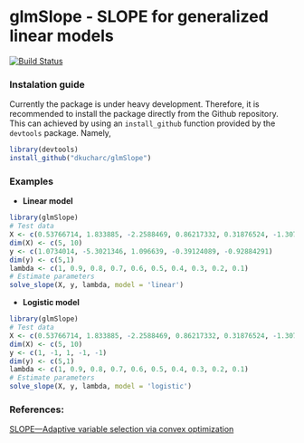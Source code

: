 # glmSlope - SLOPE for generalized linear models

[![Build Status](https://travis-ci.com/dkucharc/glmSlope.svg?branch=master)](https://travis-ci.com/dkucharc/glmSlope)

### Instalation guide
Currently the package is under heavy development. Therefore, it is recommended to install the package directly from the Github repository. This can achieved by using an `install_github` function provided by the `devtools` package. Namely,
```R
library(devtools)
install_github("dkucharc/glmSlope")
```

### Examples
- **Linear model**
```R
library(glmSlope)
# Test data
X <- c(0.53766714, 1.833885, -2.2588469, 0.86217332, 0.31876524, -1.3076883, -0.43359202, 0.34262447, 3.5783969, 2.769437, -1.3498869, 3.0349235, 0.72540422, -0.063054873, 0.7147429, -0.20496606, -0.12414435, 1.4896976, 1.4090345, 1.4171924, 0.67149713, -1.2074869, 0.71723865, 1.6302353, 0.48889377, 1.034693, 0.72688513, -0.30344092, 0.29387147, -0.7872828, 0.88839563, -1.1470701, -1.0688705, -0.80949869, -2.9442842, 1.4383803, 0.32519054, -0.75492832, 1.3702985, -1.7115164, -0.10224245, -0.24144704, 0.31920674, 0.3128586, -0.86487992, -0.030051296, -0.16487902, 0.62770729, 1.0932657, 1.109273)
dim(X) <- c(5, 10)
y <- c(1.0734014, -5.3021346, 1.096639, -0.39124089, -0.92884291)
dim(y) <- c(5,1)
lambda <- c(1, 0.9, 0.8, 0.7, 0.6, 0.5, 0.4, 0.3, 0.2, 0.1)
# Estimate parameters
solve_slope(X, y, lambda, model = 'linear')
```

- **Logistic model**
```R
library(glmSlope)
# Test data
X <- c(0.53766714, 1.833885, -2.2588469, 0.86217332, 0.31876524, -1.3076883, -0.43359202, 0.34262447, 3.5783969, 2.769437, -1.3498869, 3.0349235, 0.72540422, -0.063054873, 0.7147429, -0.20496606, -0.12414435, 1.4896976, 1.4090345, 1.4171924, 0.67149713, -1.2074869, 0.71723865, 1.6302353, 0.48889377, 1.034693, 0.72688513, -0.30344092, 0.29387147, -0.7872828, 0.88839563, -1.1470701, -1.0688705, -0.80949869, -2.9442842, 1.4383803, 0.32519054, -0.75492832, 1.3702985, -1.7115164, -0.10224245, -0.24144704, 0.31920674, 0.3128586, -0.86487992, -0.030051296, -0.16487902, 0.62770729, 1.0932657, 1.109273)
dim(X) <- c(5, 10)
y <- c(1, -1, 1, -1, -1)
dim(y) <- c(5,1)
lambda <- c(1, 0.9, 0.8, 0.7, 0.6, 0.5, 0.4, 0.3, 0.2, 0.1)
# Estimate parameters
solve_slope(X, y, lambda, model = 'logistic')
```


### References:
[SLOPE—Adaptive variable selection via convex optimization](https://projecteuclid.org/download/pdfview_1/euclid.aoas/1446488733)

